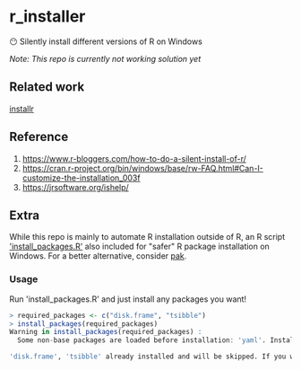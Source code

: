 # r_installer
:no_mouth: Silently install different versions of R on Windows

*Note: This repo is currently not working solution yet*

## Related work
[installr](https://github.com/talgalili/installr)

## Reference
1. https://www.r-bloggers.com/how-to-do-a-silent-install-of-r/
2. https://cran.r-project.org/bin/windows/base/rw-FAQ.html#Can-I-customize-the-installation_003f
3. https://jrsoftware.org/ishelp/

## Extra
While this repo is mainly to automate R installation outside of R, an R script ['install_packages.R'](https://raw.githubusercontent.com/jonekeat/r_installer/master/install_packages.R) also included for "safer" R package installation on Windows. For a better alternative, consider [pak](https://github.com/r-lib/pak).

### Usage
Run 'install_packages.R' and just install any packages you want!
```r
> required_packages <- c("disk.frame", "tsibble")
> install_packages(required_packages)
Warning in install_packages(required_packages) :
  Some non-base packages are loaded before installation: 'yaml'. Installing these packages might caused installation failed, try run 'rm(list = ls())' & launch a new R session

'disk.frame', 'tsibble' already installed and will be skipped. If you want to re-install these packages, try remove it first and re-run again
```
